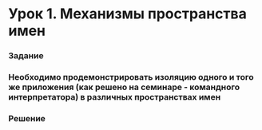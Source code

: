 # Урок 1. Механизмы пространства имен

### Задание

### Необходимо продемонстрировать изоляцию одного и того же приложения (как решено на семинаре - командного интерпретатора) в различных пространствах имен

### Решение
